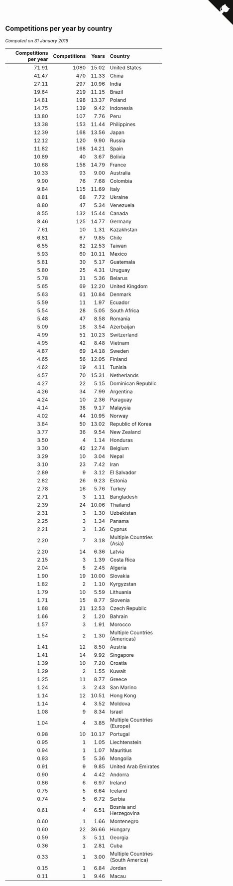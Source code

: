 ## Competitions per year by country

*Computed on 31 January 2019*

| Competitions per year | Competitions | Years | Country |
| ---: | ---: | ---: | :--- |
| 71.91 | 1080 | 15.02 | United States |
| 41.47 | 470 | 11.33 | China |
| 27.11 | 297 | 10.96 | India |
| 19.64 | 219 | 11.15 | Brazil |
| 14.81 | 198 | 13.37 | Poland |
| 14.75 | 139 | 9.42 | Indonesia |
| 13.80 | 107 | 7.76 | Peru |
| 13.38 | 153 | 11.44 | Philippines |
| 12.39 | 168 | 13.56 | Japan |
| 12.12 | 120 | 9.90 | Russia |
| 11.82 | 168 | 14.21 | Spain |
| 10.89 | 40 | 3.67 | Bolivia |
| 10.68 | 158 | 14.79 | France |
| 10.33 | 93 | 9.00 | Australia |
| 9.90 | 76 | 7.68 | Colombia |
| 9.84 | 115 | 11.69 | Italy |
| 8.81 | 68 | 7.72 | Ukraine |
| 8.80 | 47 | 5.34 | Venezuela |
| 8.55 | 132 | 15.44 | Canada |
| 8.46 | 125 | 14.77 | Germany |
| 7.61 | 10 | 1.31 | Kazakhstan |
| 6.81 | 67 | 9.85 | Chile |
| 6.55 | 82 | 12.53 | Taiwan |
| 5.93 | 60 | 10.11 | Mexico |
| 5.81 | 30 | 5.17 | Guatemala |
| 5.80 | 25 | 4.31 | Uruguay |
| 5.78 | 31 | 5.36 | Belarus |
| 5.65 | 69 | 12.20 | United Kingdom |
| 5.63 | 61 | 10.84 | Denmark |
| 5.59 | 11 | 1.97 | Ecuador |
| 5.54 | 28 | 5.05 | South Africa |
| 5.48 | 47 | 8.58 | Romania |
| 5.09 | 18 | 3.54 | Azerbaijan |
| 4.99 | 51 | 10.23 | Switzerland |
| 4.95 | 42 | 8.48 | Vietnam |
| 4.87 | 69 | 14.18 | Sweden |
| 4.65 | 56 | 12.05 | Finland |
| 4.62 | 19 | 4.11 | Tunisia |
| 4.57 | 70 | 15.31 | Netherlands |
| 4.27 | 22 | 5.15 | Dominican Republic |
| 4.26 | 34 | 7.99 | Argentina |
| 4.24 | 10 | 2.36 | Paraguay |
| 4.14 | 38 | 9.17 | Malaysia |
| 4.02 | 44 | 10.95 | Norway |
| 3.84 | 50 | 13.02 | Republic of Korea |
| 3.77 | 36 | 9.54 | New Zealand |
| 3.50 | 4 | 1.14 | Honduras |
| 3.30 | 42 | 12.74 | Belgium |
| 3.29 | 10 | 3.04 | Nepal |
| 3.10 | 23 | 7.42 | Iran |
| 2.89 | 9 | 3.12 | El Salvador |
| 2.82 | 26 | 9.23 | Estonia |
| 2.78 | 16 | 5.76 | Turkey |
| 2.71 | 3 | 1.11 | Bangladesh |
| 2.39 | 24 | 10.06 | Thailand |
| 2.31 | 3 | 1.30 | Uzbekistan |
| 2.25 | 3 | 1.34 | Panama |
| 2.21 | 3 | 1.36 | Cyprus |
| 2.20 | 7 | 3.18 | Multiple Countries (Asia) |
| 2.20 | 14 | 6.36 | Latvia |
| 2.15 | 3 | 1.39 | Costa Rica |
| 2.04 | 5 | 2.45 | Algeria |
| 1.90 | 19 | 10.00 | Slovakia |
| 1.82 | 2 | 1.10 | Kyrgyzstan |
| 1.79 | 10 | 5.59 | Lithuania |
| 1.71 | 15 | 8.77 | Slovenia |
| 1.68 | 21 | 12.53 | Czech Republic |
| 1.66 | 2 | 1.20 | Bahrain |
| 1.57 | 3 | 1.91 | Morocco |
| 1.54 | 2 | 1.30 | Multiple Countries (Americas) |
| 1.41 | 12 | 8.50 | Austria |
| 1.41 | 14 | 9.92 | Singapore |
| 1.39 | 10 | 7.20 | Croatia |
| 1.29 | 2 | 1.55 | Kuwait |
| 1.25 | 11 | 8.77 | Greece |
| 1.24 | 3 | 2.43 | San Marino |
| 1.14 | 12 | 10.51 | Hong Kong |
| 1.14 | 4 | 3.52 | Moldova |
| 1.08 | 9 | 8.34 | Israel |
| 1.04 | 4 | 3.85 | Multiple Countries (Europe) |
| 0.98 | 10 | 10.17 | Portugal |
| 0.95 | 1 | 1.05 | Liechtenstein |
| 0.94 | 1 | 1.07 | Mauritius |
| 0.93 | 5 | 5.36 | Mongolia |
| 0.91 | 9 | 9.85 | United Arab Emirates |
| 0.90 | 4 | 4.42 | Andorra |
| 0.86 | 6 | 6.97 | Ireland |
| 0.75 | 5 | 6.64 | Iceland |
| 0.74 | 5 | 6.72 | Serbia |
| 0.61 | 4 | 6.51 | Bosnia and Herzegovina |
| 0.60 | 1 | 1.66 | Montenegro |
| 0.60 | 22 | 36.66 | Hungary |
| 0.59 | 3 | 5.11 | Georgia |
| 0.36 | 1 | 2.81 | Cuba |
| 0.33 | 1 | 3.00 | Multiple Countries (South America) |
| 0.15 | 1 | 6.84 | Jordan |
| 0.11 | 1 | 9.46 | Macau |


<a href="https://github.com/jonatanklosko/wca_statistics" class="github-corner" aria-label="View source on Github"><svg width="80" height="80" viewBox="0 0 250 250" style="fill:#151513; color:#fff; position: absolute; top: 0; border: 0; right: 0;" aria-hidden="true"><path d="M0,0 L115,115 L130,115 L142,142 L250,250 L250,0 Z"></path><path d="M128.3,109.0 C113.8,99.7 119.0,89.6 119.0,89.6 C122.0,82.7 120.5,78.6 120.5,78.6 C119.2,72.0 123.4,76.3 123.4,76.3 C127.3,80.9 125.5,87.3 125.5,87.3 C122.9,97.6 130.6,101.9 134.4,103.2" fill="currentColor" style="transform-origin: 130px 106px;" class="octo-arm"></path><path d="M115.0,115.0 C114.9,115.1 118.7,116.5 119.8,115.4 L133.7,101.6 C136.9,99.2 139.9,98.4 142.2,98.6 C133.8,88.0 127.5,74.4 143.8,58.0 C148.5,53.4 154.0,51.2 159.7,51.0 C160.3,49.4 163.2,43.6 171.4,40.1 C171.4,40.1 176.1,42.5 178.8,56.2 C183.1,58.6 187.2,61.8 190.9,65.4 C194.5,69.0 197.7,73.2 200.1,77.6 C213.8,80.2 216.3,84.9 216.3,84.9 C212.7,93.1 206.9,96.0 205.4,96.6 C205.1,102.4 203.0,107.8 198.3,112.5 C181.9,128.9 168.3,122.5 157.7,114.1 C157.9,116.9 156.7,120.9 152.7,124.9 L141.0,136.5 C139.8,137.7 141.6,141.9 141.8,141.8 Z" fill="currentColor" class="octo-body"></path></svg></a><style>.github-corner:hover .octo-arm{animation:octocat-wave 560ms ease-in-out}@keyframes octocat-wave{0%,100%{transform:rotate(0)}20%,60%{transform:rotate(-25deg)}40%,80%{transform:rotate(10deg)}}@media (max-width:500px){.github-corner:hover .octo-arm{animation:none}.github-corner .octo-arm{animation:octocat-wave 560ms ease-in-out}}</style>

